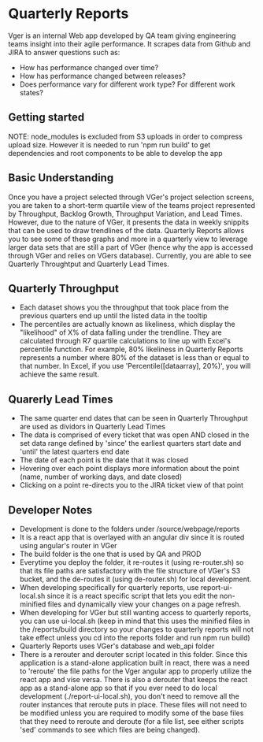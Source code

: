 # Quarterly Reports
Vger is an internal Web app developed by QA team giving engineering teams insight into their agile performance. It scrapes 
data from Github and JIRA to answer questions such as:
* How has performance changed over time?
* How has performance changed between releases?
* Does performance vary for different work type? For different work states?

## Getting started
NOTE: node_modules is excluded from S3 uploads in order to compress upload size. However it is needed to run 'npm run build' to get dependencies and root components to be able to develop the app

## Basic Understanding
Once you have a project selected through VGer's project selection screens, you are taken to a short-term quartile view of the teams project represented by Throughput, Backlog Growth, Throughput Variation, and Lead Times. However, due to the nature of VGer, it presents the data in weekly snippits that can be used to draw trendlines of the data. Quarterly Reports allows you to see some of these graphs and more in a quarterly view to leverage larger data sets that are still a part of VGer (hence why the app is accessed through VGer and relies on VGers database). Currently, you are able to see Quarterly Throughtput and Quarterly Lead Times. 

## Quarterly Throughput
* Each dataset shows you the throughput that took place from the previous quarters end up until the listed data in the tooltip
* The percentiles are actually known as likeliness, which display the "likelihood" of X% of data falling under the trendline. They are calculated through R7 quartile calculations to line up with Excel's percentile function. For example, 80% likeliness in Quarterly Reports represents a number where 80% of the dataset is less than or equal to that number. In Excel, if you use 'Percentile([dataarray], 20%)', you will achieve the same result.

## Quarerly Lead Times
* The same quarter end dates that can be seen in Quarterly Throughput are used as dividors in Quarterly Lead Times
* The data is comprised of every ticket that was open AND closed in the set data range defined by 'since' the earliest quarters start date and 'until' the latest quarters end date
* The date of each point is the date that it was closed
* Hovering over each point displays more information about the point (name, number of working days, and date closed)
* Clicking on a point re-directs you to the JIRA ticket view of that point

## Developer Notes
* Development is done to the folders under /source/webpage/reports
* It is a react app that is overlayed with an angular div since it is routed using angular's router in VGer
* The build folder is the one that is used by QA and PROD
* Everytime you deploy the folder, it re-routes it (using re-router.sh) so that its file paths are satisfactory with the file structure of VGer's S3 bucket, and the de-routes it (using de-router.sh) for local development.
* When developing specifically for quarterly reports, use report-ui-local.sh since it is a react specific script that lets you edit the non-minified files and dynamically view your changes on a page refresh. 
* When developing for VGer but still wanting access to quarterly reports, you can use ui-local.sh (keep in mind that this uses the minified files in the /reports/build directory so your changes to quarterly reports will not take effect unless you cd into the reports folder and run npm run build)
* Quarterly Reports uses VGer's database and web_api folder
* There is a rerouter and derouter script located in this folder. Since this application is a stand-alone application built in react, there was a need to 'reroute' the file paths for the Vger angular app to properly utilize the react app and vise versa. There is also a derouter that keeps the react app as a stand-alone app so that if you ever need to do local development (./report-ui-local.sh), you don't need to remove all the router instances that reroute puts in place. These files will not need to be modified unless you are required to modify some of the base files that they need to reroute and deroute (for a file list, see either scripts 'sed' commands to see which files are being changed).



